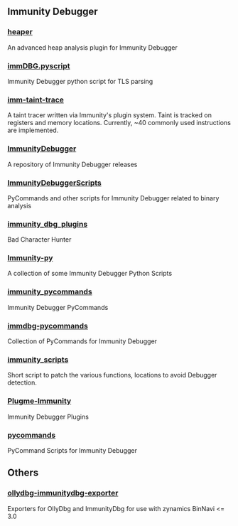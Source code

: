 ## Immunity Debugger

### [heaper](https://github.com/stevenseeley/heaper)
An advanced heap analysis plugin for Immunity Debugger

### [immDBG.pyscript](https://github.com/leakerlee/immDBG.pyscript)
Immunity Debugger python script for TLS parsing

### [imm-taint-trace](https://github.com/isislab/imm-taint-trace)
A taint tracer written via Immunity's plugin system. Taint is tracked on registers and memory locations. Currently, ~40 commonly used instructions are implemented.

### [ImmunityDebugger](https://github.com/kbandla/ImmunityDebugger)
A repository of Immunity Debugger releases

### [ImmunityDebuggerScripts](https://github.com/kbandla/ImmunityDebuggerScripts)
PyCommands and other scripts for Immunity Debugger related to binary analysis

### [immunity_dbg_plugins](https://github.com/sumit-1/immunity_dbg_plugins)
Bad Character Hunter

### [Immunity-py](https://github.com/JohnTroony/Immunity-py)
A collection of some Immunity Debugger Python Scripts

### [immunity_pycommands](https://github.com/hasherezade/immunity_pycommands)
Immunity Debugger PyCommands

### [immdbg-pycommands](https://github.com/adrianherrera/immdbg-pycommands)
Collection of PyCommands for Immunity Debugger

### [immunity_scripts](https://github.com/theevilbit/immunity_scripts)
Short script to patch the various functions, locations to avoid Debugger detection.

### [Plugme-Immunity](https://github.com/JohnTroony/Plugme-Immunity)
Immunity Debugger Plugins

### [pycommands](https://github.com/fireeye/pycommands)
PyCommand Scripts for Immunity Debugger

## Others

### [ollydbg-immunitydbg-exporter](https://github.com/zynamics/ollydbg-immunitydbg-exporter)
Exporters for OllyDbg and ImmunityDbg for use with zynamics BinNavi <= 3.0